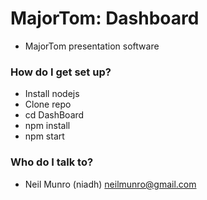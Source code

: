 # MajorTom: Dashboard #

* MajorTom presentation software

### How do I get set up? ###

* Install nodejs
* Clone repo
* cd DashBoard
* npm install
* npm start

### Who do I talk to? ###

* Neil Munro (niadh) <neilmunro@gmail.com>

